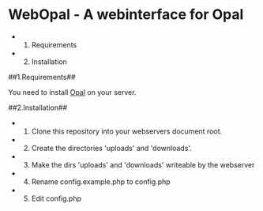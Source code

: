 WebOpal - A webinterface for Opal
==================================

- 1. Requirements
- 2. Installation

##1.Requirements##

You need to install [Opal](https://projects.uebb.tu-berlin.de/opal/trac) on your server.

##2.Installation##

- 1. Clone this repository into your webservers document root.
- 2. Create the directories 'uploads' and 'downloads'.
- 3. Make the dirs 'uploads' and 'downloads' writeable by the webserver
- 4. Rename config.example.php to config.php
- 5. Edit config.php
